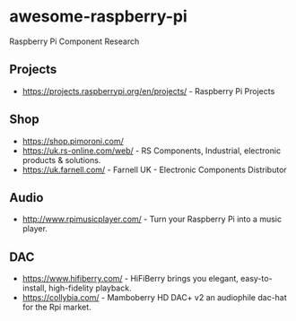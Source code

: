# awesome-raspberry-pi
Raspberry Pi Component Research

## Projects
- https://projects.raspberrypi.org/en/projects/ - Raspberry Pi Projects

## Shop
- https://shop.pimoroni.com/
- https://uk.rs-online.com/web/ - RS Components, Industrial, electronic products & solutions.
- https://uk.farnell.com/ - Farnell UK - Electronic Components Distributor

## Audio
- http://www.rpimusicplayer.com/ - Turn your Raspberry Pi into a music player.

## DAC
- https://www.hifiberry.com/ - HiFiBerry brings you elegant, easy-to-install, high-fidelity playback.
- https://collybia.com/ - Mamboberry HD DAC+ v2 an audiophile dac-hat for the Rpi market.
